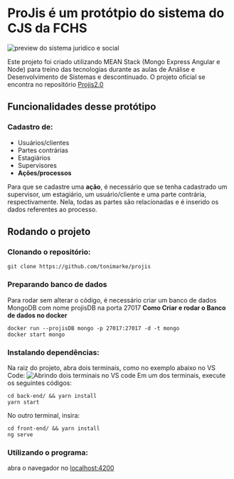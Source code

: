 # ProJis é um protótpio do sistema do CJS da FCHS
![preview do sistema juridico e social](https://i.imgur.com/1wg9Ken.gif)

Este projeto foi criado utilizando MEAN Stack (Mongo Express Angular e Node) para treino das tecnologias durante as aulas de Análise e Desenvolvimento de Sistemas e descontinuado. O projeto oficial se encontra no repositório [Projis2.0](https://github.com/tonimarke/projis2.0 "Software em produção")

## Funcionalidades desse protótipo
### Cadastro de: 
- Usuários/clientes
- Partes contrárias
- Estagiários
- Supervisores
- **Ações/processos** 

Para que se cadastre uma **ação**, é necessário que se tenha cadastrado um supervisor, um estagiário, um usuário/cliente e uma parte contrária, respectivamente. Nela, todas as partes são relacionadas e é inserido os dados referentes ao processo.

## Rodando o projeto
### Clonando o repositório:
```shell
git clone https://github.com/tonimarke/projis
```
### Preparando banco de dados 
Para rodar sem alterar o código, é necessário criar um banco de dados MongoDB com nome projisDB na porta 27017
**Como Criar e rodar o Banco de dados no docker**
```shell
docker run --projisDB mongo -p 27017:27017 -d -t mongo
docker start mongo
```

### Instalando dependências:
Na raiz do projeto, abra dois terminais, como no exemplo abaixo no VS Code:
![Abrindo dois terminais no VS code](https://i.imgur.com/No8LER8.gif)
Em um dos terminais, execute os seguintes códigos:
```shell
cd back-end/ && yarn install
yarn start
```
No outro terminal, insira:
```shell
cd front-end/ && yarn install
ng serve
```

### Utilizando o programa:
abra o navegador no [localhost:4200](https://localhost:4200)
